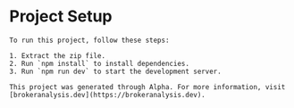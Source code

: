 # Project Setup
    
    To run this project, follow these steps:
    
    1. Extract the zip file.
    2. Run `npm install` to install dependencies.
    3. Run `npm run dev` to start the development server.
    
    This project was generated through Alpha. For more information, visit [brokeranalysis.dev](https://brokeranalysis.dev).